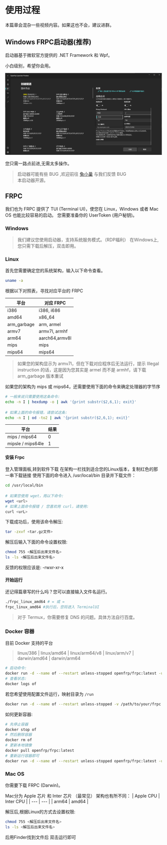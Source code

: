 # 使用过程

本篇章会混杂一些视频内容。如果这也不会，建议进群。

## Windows FRPC启动器(推荐)

启动器基于微软官方提供的 .NET Framework 和 Wpf。

小白级别，希望你会用。

![](../problems/public/launcherProxy.png)

您只需一路点前进,无需太多操作。

> 启动器可能有些 BUG ,欢迎前往 [兔小巢](https://support.qq.com/product/424684) 与我们反馈 BUG<br>
> 本启动器开源。

## FRPC

我们也为 FRPC 提供了 TUI (Terminal UI)，使您在 Linux，Windows 或者 Mac OS 也能比较容易的启动。
您需要准备你的 UserToken (用户秘钥)。

### Windows

> 我们建议您使用启动器，支持系统服务模式。（RDP福利）
> 在Windows上,您只需下载后解压，双击即用。

### Linux

首先您需要确定您的系统架构，输入以下命令查看。

``` bash
uname -a
```

根据以下对照表，寻找对应平台的 FRPC

| 平台          | 对应 FRPC        |
|-------------|----------------|
| i386        | i386, i686     |
| amd64       | x86_64         |
| arm_garbage | 	arm, armel    |
| armv7       | armv7l, armhf  |
| arm64       | aarch64,armv8l |
| mips        | mips           |
| mips64      | mips64         |

> 如果您的架构显示为 armv7l，但在下载对应程序后无法运行，提示 Illegal instruction 的话，这是因为您其实是 armel 而不是
> armhf，请下载 arm_garbage 版本重试

如果您的架构为 mips 或 mips64，还需要使用下面的命令来确定处理器的字节序

``` bash
# 一般来说只需要使用这条命令:
echo -n I | hexdump -o | awk '{print substr($2,6,1); exit}'

# 如果上面的命令报错，请尝试这条:
echo -n I | od -to2 | awk '{print substr($2,6,1); exit}'

```

| 平台                | 结果  |
|-------------------|-----|
| mips / mips64     | 0   |
| mipsle / mips64le | 1   |

#### 安装 Frpc

登入管理面板,转到软件下载
在架构一栏找到适合您的Linux版本，复制红色的那一串下载链接
使用下面的命令进入 /usr/local/bin 目录并下载文件：

``` bash
cd /usr/local/bin 

# 如果您使用 wget，用以下命令:
wget <url>
# 如果上面命令报错 / 您喜欢用 curl，请使用:
curl <urL>
```

下载成功后，使用该命令解压:

``` bash
tar -zxvf <tar.gz文件>
```

解压后输入下面的命令设置权限:

``` bash
chmod 755 <解压后出来文件名>
ls -ls <解压后出来文件名>
```

反馈的权限应该是: -rwxr-xr-x

#### 开始运行

还记得篇章写的什么吗？您可以直接输入文件名运行。

```bash
./frpc_linux_amd64 # = 或 = 
frpc_linux_amd64 #执行后，您将进入 TerminalUI 
```

> 对于 Termux，你需要修复 DNS 的问题。具体方法自行百度。

### Docker 容器

目前 Docker 支持的平台

> linux/386 |
> linux/amd64 |
> linux/arm64/v8 |
> linux/arm/v7 |
> darwin/amd64 |
> darwin/arm64

```bash
# 启动命令: 
docker run -d --name of --restart unless-stopped openfrp/frpc:latest -u <访问密钥> -p <隧道ID>[<,隧道ID><,隧道ID>]
# 查看状态: 
docker logs of
```

若您希望使用配置文件运行，映射目录为 `/run`

```bash
docker run -d --name of --restart unless-stopped -v /path/to/your/frpc.ini:/run/frpc.ini openfrp/frpc:latest
```

如何更新容器:

```bash
# 先停止容器
docker stop of
# 然后删除容器
docker rm of
# 更新本地镜像
docker pull openfrp/frpc:latest
# 重新运行容器即可
docker run -d --name of --restart unless-stopped openfrp/frpc:latest -u <访问密钥> -p <隧道ID>[<,隧道ID><,隧道ID>]
```

<!-- Docker THE END -->

### Mac OS

你需要下载 FRPC (Darwin)。

Mac分为 Apple 芯片 和 Inter 芯片 （最常见）
架构也有所不同：
| Apple CPU | Inter CPU |
| --- | --- |
| arm64 | amd64 |

解压后,根据Linux的方式去设置权限:

``` bash
chmod 755 <解压后出来文件名>
ls -ls <解压后出来文件名>
```

后用Finder找到文件后 双击运行即可


